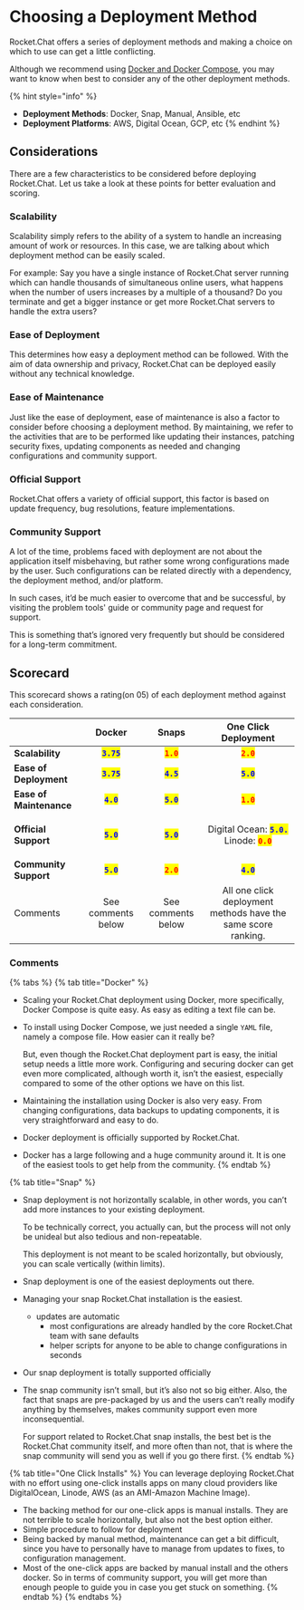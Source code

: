 # Choosing a Deployment Method

Rocket.Chat offers a series of deployment methods and making a choice on which to use can get a little conflicting.

Although we recommend using [Docker and Docker Compose](../rapid-deployment-methods/docker-and-docker-compose/), you may want to know when best to consider any of the other deployment methods.

{% hint style="info" %}
* **Deployment Methods**: Docker, Snap, Manual, Ansible, etc
* **Deployment Platforms**: AWS, Digital Ocean, GCP, etc
{% endhint %}

## Considerations

There are a few characteristics to be considered before deploying Rocket.Chat. Let us take a look at these points for better evaluation and scoring.

### Scalability

Scalability simply refers to the ability of a system to handle an increasing amount of work or resources. In this case, we are talking about which deployment method can be easily scaled.

For example: Say you have a single instance of Rocket.Chat server running which can handle thousands of simultaneous online users, what happens when the number of users increases by a multiple of a thousand? Do you terminate and get a bigger instance or get more Rocket.Chat servers to handle the extra users?

### Ease of Deployment

This determines how easy a deployment method can be followed. With the aim of data ownership and privacy, Rocket.Chat can be deployed easily without any technical knowledge.

### Ease of Maintenance

Just like the ease of deployment, ease of maintenance is also a factor to consider before choosing a deployment method. By maintaining, we refer to the activities that are to be performed like updating their instances, patching security fixes, updating components as needed and changing configurations and community support.

### Official Support

Rocket.Chat offers a variety of official support, this factor is based on update frequency, bug resolutions, feature implementations.

### Community Support

A lot of the time, problems faced with deployment are not about the application itself misbehaving, but rather some wrong configurations made by the user. Such configurations can be related directly with a dependency, the deployment method, and/or platform.

In such cases, it’d be much easier to overcome that and be successful, by visiting the problem tools' guide or community page and request for support.

This is something that’s ignored very frequently but should be considered for a long-term commitment.

## Scorecard

This scorecard shows a rating(on 05) of each deployment method against each consideration.

|                         |                    Docker                   |                    Snaps                   |                                                                          One Click Deployment                                                                          |
| ----------------------- | :-----------------------------------------: | :----------------------------------------: | :--------------------------------------------------------------------------------------------------------------------------------------------------------------------: |
| **Scalability**         | <mark style="color:blue;">**`3.75`**</mark> |  <mark style="color:red;">**`1.0`**</mark> |                                                                <mark style="color:red;">**`2.0`**</mark>                                                               |
| **Ease of Deployment**  | <mark style="color:blue;">**`3.75`**</mark> | <mark style="color:blue;">**`4.5`**</mark> |                                                               <mark style="color:blue;">**`5.0`**</mark>                                                               |
| **Ease of Maintenance** |  <mark style="color:blue;">**`4.0`**</mark> | <mark style="color:blue;">**`5.0`**</mark> |                                                                <mark style="color:red;">**`1.0`**</mark>                                                               |
| **Official Support**    |  <mark style="color:blue;">**`5.0`**</mark> | <mark style="color:blue;">**`5.0`**</mark> | <p>Digital Ocean: <mark style="color:blue;"><strong><code>5.0.</code></strong></mark><br>Linode: <mark style="color:red;"><strong><code>0.0</code></strong></mark></p> |
| **Community Support**   |  <mark style="color:blue;">**`5.0`**</mark> |  <mark style="color:red;">**`2.0`**</mark> |                                                               <mark style="color:blue;">**`4.0`**</mark>                                                               |
| Comments                |              See comments below             |             See comments below             |                                                      All one click deployment methods have the same score ranking.                                                     |

### Comments

{% tabs %}
{% tab title="Docker" %}
* Scaling your Rocket.Chat deployment using Docker, more specifically, Docker Compose is quite easy. As easy as editing a text file can be.
*   To install using Docker Compose, we just needed a single `YAML` file, namely a compose file. How easier can it really be?

    But, even though the Rocket.Chat deployment part is easy, the initial setup needs a little more work. Configuring and securing docker can get even more complicated, although worth it, isn’t the easiest, especially compared to some of the other options we have on this list.
* Maintaining the installation using Docker is also very easy. From changing configurations, data backups to updating components, it is very straightforward and easy to do.
* Docker deployment is officially supported by Rocket.Chat.
* Docker has a large following and a huge community around it. It is one of the easiest tools to get help from the community.
{% endtab %}

{% tab title="Snap" %}
*   Snap deployment is not horizontally scalable, in other words, you can’t add more instances to your existing deployment.

    To be technically correct, you actually can, but the process will not only be unideal but also tedious and non-repeatable.

    This deployment is not meant to be scaled horizontally, but obviously, you can scale vertically (within limits).
* Snap deployment is one of the easiest deployments out there.
* Managing your snap Rocket.Chat installation is the easiest.
  * updates are automatic
    * most configurations are already handled by the core Rocket.Chat team with sane defaults
    * helper scripts for anyone to be able to change configurations in seconds
* Our snap deployment is totally supported officially
*   The snap community isn’t small, but it’s also not so big either. Also, the fact that snaps are pre-packaged by us and the users can’t really modify anything by themselves, makes community support even more inconsequential.

    For support related to Rocket.Chat snap installs, the best bet is the Rocket.Chat community itself, and more often than not, that is where the snap community will send you as well if you go there first.
{% endtab %}

{% tab title="One Click Installs" %}
You can leverage deploying Rocket.Chat with no effort using one-click installs apps on many cloud providers like DigitalOcean, Linode, AWS (as an AMI-Amazon Machine Image).

* The backing method for our one-click apps is manual installs. They are not terrible to scale horizontally, but also not the best option either.
* Simple procedure to follow for deployment
* Being backed by manual method, maintenance can get a bit difficult, since you have to personally have to manage from updates to fixes, to configuration management.
* Most of the one-click apps are backed by manual install and the others docker. So in terms of community support, you will get more than enough people to guide you in case you get stuck on something.
{% endtab %}
{% endtabs %}
